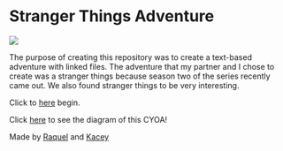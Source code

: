 # Stranger Things Adventure

![](logo.png)

The purpose of creating this repository was to create a text-based adventure with linked files. The adventure that my partner and I chose to create was a stranger things because season two of the series recently came out. We also found stranger things to be very interesting.

Click to [here](start.md) begin.

Click [here](https://docs.google.com/a/hstat.org/drawings/d/1v4urjMRETtMY8tUVkvje3a7LCHmDrAG82NpYO-20g2A/edit?usp=sharing) to see the diagram of this CYOA!

Made by [Raquel](https://github.com/raquelj6437) and [Kacey](https://github.com/kaceym5669)
